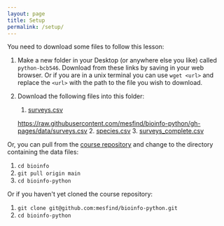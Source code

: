 ```yaml
---
layout: page
title: Setup
permalink: /setup/
---
```


You need to download some files to follow this lesson:

1. Make a new folder in your Desktop (or anywhere else you like) called `python-bcb546`. Download from these links by saving in your web browser. Or if you are in a unix terminal you can use `wget <url>` and replace the `<url>` with the path to the file you wish to download.
2. Download the following files into this folder:
    1. [surveys.csv](https://raw.githubusercontent.com/mesfind/bioinfo-python/gh-pages/data/surveys.csv)

    https://raw.githubusercontent.com/mesfind/bioinfo-python/gh-pages/data/surveys.csv
    2. [species.csv](https://raw.githubusercontent.com/mesfind/bioinfo-python/gh-pages/data/species.csv)
    3. [surveys_complete.csv](https://raw.githubusercontent.com/mesfind/bioinfo-python/gh-pages/data/surveys_complete.csv)

Or, you can pull from the [course repository](https://github.com/mesfind/bioinfo-python) and change to the directory containing the data files:
1. `cd bioinfo`
2. `git pull origin main`
3. `cd bioinfo-python`


Or if you haven't yet cloned the course repository:
1. `git clone git@github.com:mesfind/bioinfo-python.git`
2. `cd bioinfo-python`